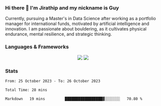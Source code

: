 ### Hi there 👋 I'm Jirathip and my nickname is Guy


Currently, pursuing a Master's in Data Science after working as a portfolio manager for international funds, motivated by artificial intelligence and innovation. I am passionate about bouldering, as it cultivates physical endurance, mental resilience, and strategic thinking.


### Languages & Frameworks


<div align="center">
    <img src="https://skillicons.dev/icons?i=py,ts,js,html,css,rust" />
    <img src="https://skillicons.dev/icons?i=pytorch,tensorflow,postgres,redis,fastapi,react" /><br>
</div>


### Stats

<!--START_SECTION:waka-->

```txt
From: 25 October 2023 - To: 26 October 2023

Total Time: 28 mins

Markdown   19 mins         █████████████████▓░░░░░░░   70.80 %
```

<!--END_SECTION:waka-->
